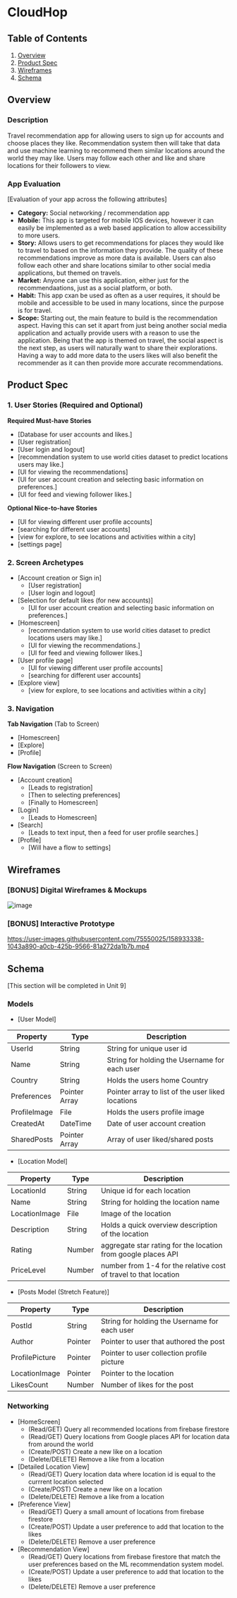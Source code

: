 # CloudHop

## Table of Contents
1. [Overview](#Overview)
1. [Product Spec](#Product-Spec)
1. [Wireframes](#Wireframes)
2. [Schema](#Schema)

## Overview
### Description
Travel recommendation app for allowing users to sign up for accounts and choose places they like. Recommendation system then will take that data and use machine learning to recommend them similar locations around the world they may like. Users may follow each other and like and share locations for their followers to view.

### App Evaluation
[Evaluation of your app across the following attributes]
- **Category:** Social networking / recommendation app
- **Mobile:** This app is targeted for mobile IOS devices, however it can easily be implemented as a web based application to allow accessibility to more users.
- **Story:** Allows users to get recommendations for places they would like to travel to based on the information they provide. The quality of these recommendations improve as more data is available. Users can also follow each other and share locations similar to other social media applications, but themed on travels.
- **Market:** Anyone can use this application, either just for the recommendaations, just as a social platform, or both.
- **Habit:** This app cxan be used as often as a user requires, it should be mobile and accessible to be used in many locations, since the purpose is for travel.
- **Scope:** Starting out, the main feature to build is the recommendation aspect. Having this can set it apart from just being another social media application and actually provide users with a reason to use the application. Being that the app is themed on travel, the social aspect is the next step, as users will naturally want to share their explorations. Having a way to add more data to the users likes will also benefit the recommender as it can then provide more accurate recommendations.

## Product Spec

### 1. User Stories (Required and Optional)

**Required Must-have Stories**

* [Database for user accounts and likes.]
* [User registration]
* [User login and logout]
* [recommendation system to use world cities dataset to predict locations users may like.]
* [UI for viewing the recommendations]
* [UI for user account creation and selecting basic information on preferences.]
* [UI for feed and viewing follower likes.]

**Optional Nice-to-have Stories**

* [UI for viewing different user profile accounts]
* [searching for different user accounts]
* [view for explore, to see locations and activities within a city]
* [settings page]

### 2. Screen Archetypes

* [Account creation or Sign in]
   * [User registration]
   * [User login and logout]
* [Selection for default likes (for new accounts)]
   * [UI for user account creation and selecting basic information on preferences.]
* [Homescreen]
   * [recommendation system to use world cities dataset to predict locations users may like.]
   * [UI for viewing the recommendations.]
   * [UI for feed and viewing follower likes.]
* [User profile page]
   * [UI for viewing different user profile accounts]
   * [searching for different user accounts]
* [Explore view]
   * [view for explore, to see locations and activities within a city]

### 3. Navigation

**Tab Navigation** (Tab to Screen)

* [Homescreen]
* [Explore]
* [Profile]

**Flow Navigation** (Screen to Screen)

* [Account creation]
   * [Leads to registration]
   * [Then to selecting preferences]
   * [Finally to Homescreen]
* [Login]
   * [Leads to Homescreen]
* [Search]
   * [Leads to text input, then a feed for user profile searches.]
* [Profile]
   * [Will have a flow to settings]


## Wireframes

### [BONUS] Digital Wireframes & Mockups
![image](https://user-images.githubusercontent.com/75550025/158932769-98008893-96bc-4497-8682-a411a65be5de.png)

### [BONUS] Interactive Prototype

https://user-images.githubusercontent.com/75550025/158933338-1043a890-a0cb-425b-9566-81a272da1b7b.mp4


## Schema 
[This section will be completed in Unit 9]
### Models

- [User Model]

| Property | Type | Description |
|----------|------|-------------|
| UserId | String | String for unique user id |
| Name | String | String for holding the Username for each user |
| Country | String | Holds the users home Country |
| Preferences | Pointer Array | Pointer array to list of the user liked locations |
| ProfileImage | File | Holds the users profile image |
| CreatedAt | DateTime | Date of user account creation |
| SharedPosts | Pointer Array | Array of user liked/shared posts |

- [Location Model]

| Property | Type | Description |
|----------|------|-------------|
| LocationId | String | Unique id for each location |
| Name | String | String for holding the location name |
| LocationImage | File | Image of the location |
| Description | String | Holds a quick overview description of the location |
| Rating | Number | aggregate star rating for the location from google places API |
| PriceLevel | Number | number from 1-4 for the relative cost of travel to that location |

- [Posts Model (Stretch Feature)]

| Property | Type | Description |
|----------|------|-------------|
| PostId | String | String for holding the Username for each user |
| Author | Pointer | Pointer to user that authored the post |
| ProfilePicture | Pointer | Pointer to user collection profile picture |
| LocationImage | Pointer | Pointer to the location |
| LikesCount | Number | Number of likes for the post |


### Networking
- [HomeScreen]
    - (Read/GET) Query all recommended locations from firebase firestore
    - (Read/GET) Query locations from Google places API for location data from around the world 
    - (Create/POST) Create a new like on a location
    - (Delete/DELETE) Remove a like from a location
- [Detailed Location View]
    - (Read/GET) Query location data where location id is equal to the currrent location selected
    - (Create/POST) Create a new like on a location
    - (Delete/DELETE) Remove a like from a location
- [Preference View]
    - (Read/GET) Query a small amount of locations from firebase firestore
    - (Create/POST) Update a user preference to add that location to the likes 
    - (Delete/DELETE) Remove a user preference
- [Recommendation View]
    - (Read/GET) Query locations from firebase firestore that match the user preferences based on the ML recommendation system model.
    - (Create/POST) Update a user preference to add that location to the likes 
    - (Delete/DELETE) Remove a user preference

